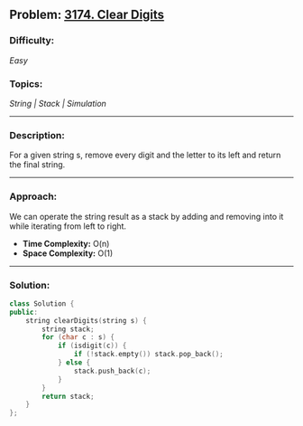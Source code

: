 ## Problem: [3174. Clear Digits](https://leetcode.com/problems/clear-digits/)

### Difficulty:
*Easy*

### Topics:
*String | Stack | Simulation*

---

### Description:
For a given string s, remove every digit and the letter to its left and return the final string.

---

### Approach:
We can operate the string result as a stack by adding and removing into it while iterating from left to right.
- **Time Complexity:** O(n)
- **Space Complexity:** O(1)

---

### Solution:
```cpp
class Solution {
public:
    string clearDigits(string s) {
        string stack;
        for (char c : s) {
            if (isdigit(c)) {
                if (!stack.empty()) stack.pop_back();
            } else {
                stack.push_back(c);
            }
        }
        return stack;
    }
};
```
